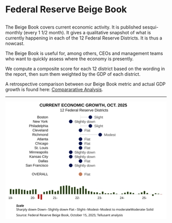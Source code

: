 # Federal Reserve Beige Book
## 
The Beige Book covers current economic activity. It is published sesqui-monthly (every 1 1/2 month). It gives a qualitative snapshot of what is currently happening in each of the 12 Federal Reserve Districts. It is thus a nowcast.

The Beige Book is useful for, among others, CEOs and management teams who want to quickly assess where the economy is presently.

We compute a composite score for each 12 district based on the wording in the report, then sum them weighted by the GDP of each district.

A retrospective comparison between our Beige Book metric and actual GDP growth is found here: [Compararative Analysis](https://www.linkedin.com/posts/scanback_economy-gdp-usa-activity-6623665605125955584-24lF/).  

---
![October 2025](assets/images/tellusant-fed-beige-book-summary-2025-10.svg)
